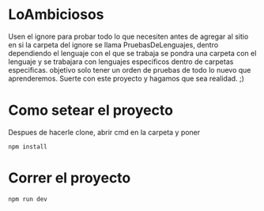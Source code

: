 # LoAmbiciosos
 Usen el ignore para probar todo lo que necesiten antes de agregar al sitio en si
 la carpeta del ignore se llama PruebasDeLenguajes, dentro dependiendo el lenguaje con el que se trabaja se pondra una carpeta con el lenguaje y se trabajara con lenguajes especificos dentro de carpetas especificas. 
 objetivo solo tener un orden de pruebas de todo lo nuevo que aprenderemos.
 Suerte con este proyecto y hagamos que sea realidad. ;)

 # Como setear el proyecto
  Despues de hacerle clone, abrir cmd en la carpeta y poner 

  `npm install`
  
 # Correr el proyecto
  `npm run dev`
